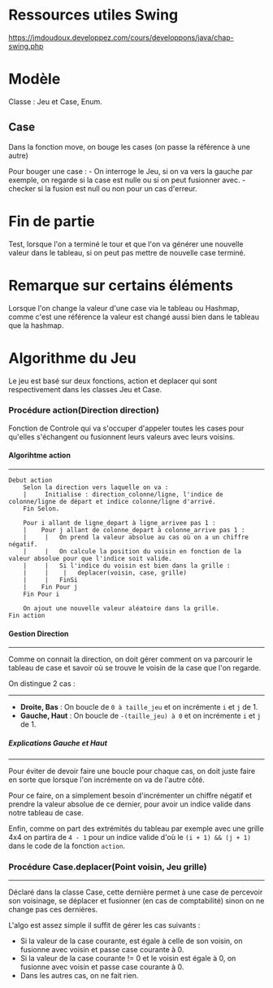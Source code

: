 # Ressources utiles Swing


https://jmdoudoux.developpez.com/cours/developpons/java/chap-swing.php


# Modèle 
 
Classe : Jeu et Case, Enum.

## Case

Dans la fonction move, on bouge les cases (on passe la référence à une autre)

Pour bouger une case : 
    - On interroge le Jeu, si on va vers la gauche par exemple, on regarde si la case est nulle ou si on peut fusionner avec. 
    - checker si la fusion est null ou non pour un cas d'erreur.


# Fin de partie 

Test, lorsque l'on a terminé le tour et que l'on va générer une nouvelle valeur dans le tableau, si on peut pas mettre de nouvelle case terminé.
# Remarque sur certains éléments

Lorsque l'on change la valeur d'une case via le tableau ou Hashmap, comme c'est une référence
la valeur est changé aussi bien dans le tableau que la hashmap.


# Algorithme du Jeu

Le jeu est basé sur deux fonctions, action et deplacer qui sont respectivement dans les classes
Jeu et Case.

### Procédure action(Direction direction)
Fonction de Controle qui va s'occuper d'appeler toutes les cases pour qu'elles s'échangent ou fusionnent leurs valeurs
avec leurs voisins.

#### Algorihtme action
___
```aidl
Debut action
    Selon la direction vers laquelle on va :
    |     Initialise : direction_colonne/ligne, l'indice de colonne/ligne de départ et indice colonne/ligne d'arrivé.
    Fin Selon.
    
    Pour i allant de ligne_depart à ligne_arrivee pas 1 :
    |    Pour j allant de colonne_depart à colonne_arrive pas 1 :
    |     |   On prend la valeur absolue au cas où on a un chiffre négatif.
    |     |   On calcule la position du voisin en fonction de la valeur absolue pour que l'indice soit valide.
    |     |   Si l'indice du voisin est bien dans la grille :
    |     |    |   deplacer(voisin, case, grille)
    |     |   FinSi
    |    Fin Pour j
    Fin Pour i
    
    On ajout une nouvelle valeur aléatoire dans la grille.
Fin action 
```

#### Gestion Direction
___
Comme on connait la direction, on doit gérer comment on va parcourir le tableau de
case et savoir où se trouve le voisin de la case que l'on regarde.

On distingue 2 cas : 
___
- **Droite, Bas** : On boucle de `0 à taille_jeu` et on incrémente `i` et `j` de 1.
- **Gauche, Haut** : On boucle de `-(taille_jeu) à 0` et on incrémente `i` et `j` de 1. 

##### Explications Gauche et Haut
___

Pour éviter de devoir faire une boucle pour chaque cas, on doit juste faire en sorte que lorsque 
l'on incrémente on va de l'autre côté. 

Pour ce faire, on a simplement besoin d'incrémenter un chiffre négatif et prendre la valeur absolue 
de ce dernier, pour avoir un indice valide dans notre tableau de case.

Enfin, comme on part des extrémités du tableau par exemple avec une grille 4x4 on partira de `4 - 1` pour un indice valide
d'où le `(i + 1) && (j + 1)` dans le code de la fonction `action`.

### Procédure Case.deplacer(Point voisin, Jeu grille)
___

Déclaré dans la classe Case, cette dernière permet à une case de percevoir
son voisinage, se déplacer et fusionner (en cas de comptabilité) sinon on ne change pas ces dernières.

L'algo est assez simple il suffit de gérer les cas suivants : 
- Si la valeur de la case courante, est égale à celle de son voisin, on fusionne avec voisin et passe case courante à 0.
- Si la valeur de la case courante != 0 et le voisin est égale à 0, on fusionne avec voisin et passe case courante à 0.
- Dans les autres cas, on ne fait rien.

